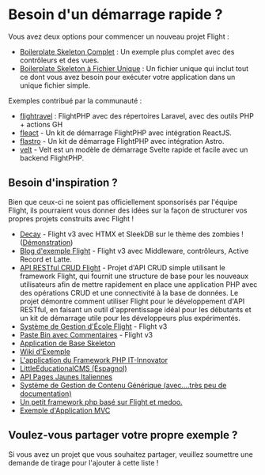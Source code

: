 # Besoin d'un démarrage rapide ?

Vous avez deux options pour commencer un nouveau projet Flight :

- [Boilerplate Skeleton Complet](https://github.com/flightphp/skeleton) : Un exemple plus complet avec des contrôleurs et des vues.
- [Boilerplate Skeleton à Fichier Unique](https://github.com/flightphp/skeleton-simple) : Un fichier unique qui inclut tout ce dont vous avez besoin pour exécuter votre application dans un unique fichier simple.

Exemples contribué par la communauté :

- [flightravel](https://github.com/fadrian06-templates/flighravel) : FlightPHP avec des répertoires Laravel, avec des outils PHP + actions GH
- [fleact](https://github.com/flightphp/fleact) - Un kit de démarrage FlightPHP avec intégration ReactJS.
- [flastro](https://github.com/flightphp/flastro) - Un kit de démarrage FlightPHP avec intégration Astro.
- [velt](https://github.com/flightphp/velt) - Velt est un modèle de démarrage Svelte rapide et facile avec un backend FlightPHP.

## Besoin d'inspiration ?

Bien que ceux-ci ne soient pas officiellement sponsorisés par l'équipe Flight, ils pourraient vous donner des idées sur la façon de structurer vos propres projets construits avec Flight !

- [Decay](https://github.com/boxybird/decay) - Flight v3 avec HTMX et SleekDB sur le thème des zombies ! ([Démonstration](https://decay.andrewrhyand.com))
- [Blog d'exemple Flight](https://github.com/n0nag0n/flightphp-blog) - Flight v3 avec Middleware, contrôleurs, Active Record et Latte.
- [API RESTful CRUD Flight](https://github.com/soheilkhaledabdi/php-crud-api-flight) - Projet d'API CRUD simple utilisant le framework Flight, qui fournit une structure de base pour les nouveaux utilisateurs afin de mettre rapidement en place une application PHP avec des opérations CRUD et une connectivité à la base de données. Le projet démontre comment utiliser Flight pour le développement d'API RESTful, en faisant un outil d'apprentissage idéal pour les débutants et un kit de démarrage utile pour les développeurs plus expérimentés.
- [Système de Gestion d'École Flight](https://github.com/krmu/FlightPHP_School) - Flight v3
- [Paste Bin avec Commentaires](https://github.com/n0nag0n/commie2) - Flight v3
- [Application de Base Skeleton](https://github.com/markhughes/flight-skeleton)
- [Wiki d'Exemple](https://github.com/Skayo/FlightWiki)
- [L'application du Framework PHP IT-Innovator](https://github.com/itinnovator/myphp-app)
- [LittleEducationalCMS (Espagnol)](https://github.com/casgin/LittleEducationalCMS)
- [API Pages Jaunes Italiennes](https://github.com/chiccomagnus/PGAPI)
- [Système de Gestion de Contenu Générique (avec....très peu de documentation)](https://github.com/recepuncu/cms)
- [Un petit framework php basé sur Flight et medoo.](https://github.com/ycrao/tinyme)
- [Exemple d'Application MVC](https://github.com/paddypei/Flight-MVC)

## Voulez-vous partager votre propre exemple ?

Si vous avez un projet que vous souhaitez partager, veuillez soumettre une demande de tirage pour l'ajouter à cette liste !